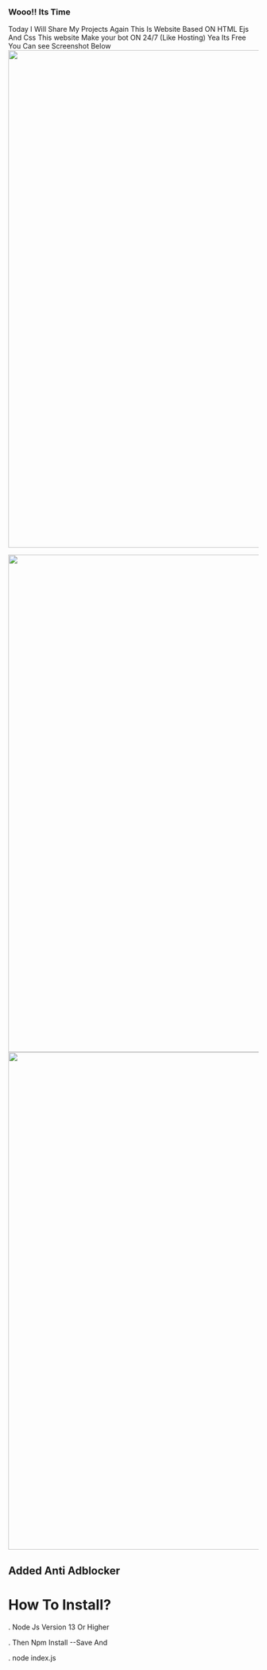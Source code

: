 ### Wooo!! Its Time
Today I Will Share My Projects Again This Is Website Based ON HTML Ejs And Css
This website Make your bot ON 24/7 (Like Hosting) Yea Its Free You Can see Screenshot Below
<img align="middle" src="https://media.discordapp.net/attachments/891494253824450591/907579081095274556/unknown.png?width=850&height=480" width="1000" />

<img align="middle" src="https://media.discordapp.net/attachments/903482959229767740/907580220192739368/unknown.png?width=828&height=237" width="1000" />

<img align="middle" src="https://media.discordapp.net/attachments/903482959229767740/907580262681051176/unknown.png?width=887&height=433" width="1000" />

## Added Anti Adblocker




# How To Install?

. Node Js Version 13 Or Higher

. Then Npm Install --Save And

. node index.js
